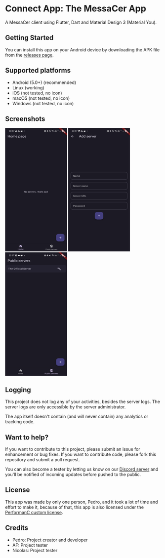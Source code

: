 # Connect App: The MessaCer App

A MessaCer client using Flutter, Dart and Material Design 3 (Material You).

## Getting Started

You can install this app on your Android device by downloading the APK file from the [releases page](https://github.com/PerformanC/Connect/releases).

## Supported platforms

- Android (5.0+) (recommended)
- Linux (working)
- iOS (not tested, no icon)
- macOS (not tested, no icon)
- Windows (not tested, no icon)

## Screenshots

<img src="assets/screenshots/home.png" width="200" height="400" />
<img src="assets/screenshots/addServer.png" width="200" height="400" />
<img src="assets/screenshots/publicServers.png" width="200" height="400" />

## Logging

This project does not log any of your activities, besides the server logs. The server logs are only accessible by the server administrator.

The app itself doesn't contain (and will never contain) any analytics or tracking code.

## Want to help?

If you want to contribute to this project, please submit an issue for enhancement or bug fixes. If you want to contribute code, please fork this repository and submit a pull request.

You can also become a tester by letting us know on our [Discord server](https://discord.gg/uPveNfTuCJ) and you'll be notified of incoming updates before pushed to the public.

## License

This app was made by only one person, Pedro, and it took a lot of time and effort to make it, because of that, this app is also licensed under the [PerformanC custom license](LICENSE).

## Credits

- Pedro: Project creator and developer
- AF: Project tester
- Nicolas: Project tester
